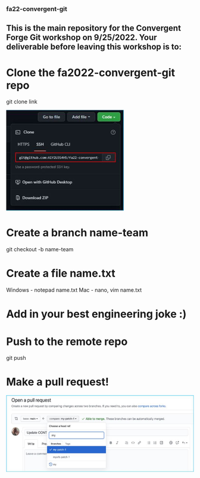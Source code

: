 ### fa22-convergent-git

## This is the main repository for the Convergent Forge Git workshop on 9/25/2022. Your deliverable before leaving this workshop is to:

# Clone the fa2022-convergent-git repo

git clone link

![alt text](https://github.com/A1Y2U3S4H5/fa22-convergent-git/blob/main/Images/clone.JPG)

# Create a branch name-team

git checkout -b name-team

# Create a file name.txt

Windows - notepad name.txt
Mac - nano, vim name.txt

# Add in your best engineering joke :)

# Push to the remote repo

git push

# Make a pull request!

![alt text](https://github.com/A1Y2U3S4H5/fa22-convergent-git/blob/main/Images/pr.JPG)

